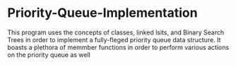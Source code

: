 # Priority-Queue-Implementation
This program uses the concepts of classes, linked lsits, and Binary Search Trees in order to implement
a fully-fleged priority queue data structure. It boasts a plethora of memmber functions in order to perform 
various actions on the priority queue as well
